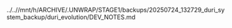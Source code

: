 ../..//mnt/h/ARCHIVE/.UNWRAP/STAGE1/backups/20250724_132729_duri_system_backup/duri_evolution/DEV_NOTES.md